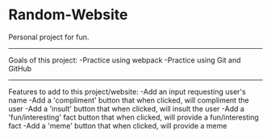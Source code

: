 # Random-Website
Personal project for fun.

------------------------------------
Goals of this project:
-Practice using webpack
-Practice using Git and GitHub


------------------------------------
Features to add to this project/website:
-Add an input requesting user's name
-Add a 'compliment' button that when clicked, will compliment the user
-Add a 'insult' button that when clicked, will insult the user
-Add a 'fun/interesting' fact button that when clicked, will provide a fun/interesting fact
-Add a 'meme' button that when clicked, will provide a meme
